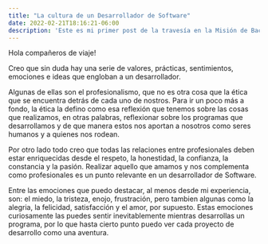 ```yaml
---
title: "La cultura de un Desarrollador de Software"
date: 2022-02-21T18:16:21-06:00
description: 'Este es mi primer post de la travesía en la Misión de Backend con Node JS de Launch X.'
---
```


Hola compañeros de viaje!

Creo que sin duda hay una serie de valores, prácticas, sentimientos, emociones e ideas que engloban a un desarrollador.

Algunas de ellas son el profesionalismo, que no es otra cosa que la ética que se encuentra detrás de cada uno de nostros. Para ir un poco más a fondo, la ética la defino como esa reflexión que tenemos sobre las cosas que realizamos, en otras palabras, reflexionar sobre los programas que desarrollamos y de que manera estos nos aportan a nosotros como seres humanos y a quienes nos rodean.

Por otro lado todo creo que todas las relaciones entre profesionales deben estar enriquecidas desde el respeto, la honestidad, la confianza, la constancia y la pasión. Realizar aquello que amamos y nos complementa como profesionales es un punto relevante en un desarrollador de Software.

Entre las emociones que puedo destacar, al menos desde mi experiencia, son: el miedo, la tristeza, enojo, frustración, pero tambien algunas como la alegria, la felicidad, satisfacción y el amor, por supuesto. Estas emociones curiosamente las puedes sentir inevitablemente mientras desarrollas un programa, por lo que hasta cierto punto puedo ver cada proyecto de desarrollo como una aventura. 


